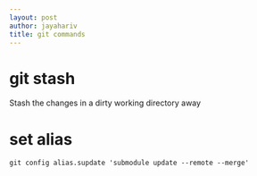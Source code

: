 ```yaml
---
layout: post
author: jayahariv
title: git commands
---
```


# git stash
Stash the changes in a dirty working directory away

# set alias
`git config alias.supdate 'submodule update --remote --merge'`
